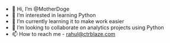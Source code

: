- 👋 Hi, I’m @MotherDoge
- 👀 I’m interested in learning Python
- 🌱 I’m currently learning it to make work easier
- 💞️ I’m looking to collaborate on analytics projects using Python
- 📫 How to reach me - rahul@ctrblaze.com

<!---
MotherDoge/MotherDoge is a ✨ special ✨ repository because its `README.md` (this file) appears on your GitHub profile.
You can click the Preview link to take a look at your changes.
--->
